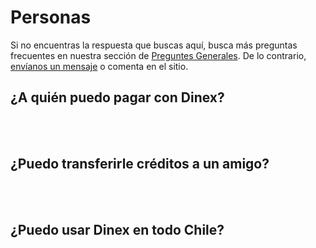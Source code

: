 # Personas

Si no encuentras la respuesta que buscas aquí, busca más preguntas frecuentes en nuestra sección de [Preguntes Generales](FAQ-preguntas-generales.md). De lo contrario, [envíanos un mensaje](../solicitud.md) o comenta en el sitio.

## ¿A quién puedo pagar con Dinex?


<br><br>

## ¿Puedo transferirle créditos a un amigo?


<br><br>

## ¿Puedo usar Dinex en todo Chile?


<br><br>
